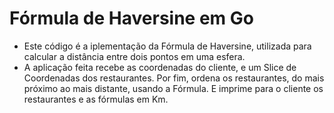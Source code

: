 # Fórmula de Haversine em Go

- Este código é a iplementação da Fórmula de Haversine, utilizada para calcular a distância entre dois pontos em uma esfera.
- A aplicação feita recebe as coordenadas do cliente, e um Slice de Coordenadas dos restaurantes. Por fim, ordena os restaurantes, do mais próximo ao mais distante, usando a Fórmula. E imprime para o cliente os restaurantes e as fórmulas em Km.